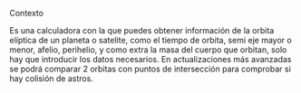 Contexto

Es una calculadora con la que puedes obtener información de la orbita elíptica de un planeta o satelite, como el tiempo de orbita, semi eje mayor o menor, afelio, perihelio, y como extra la masa del cuerpo que orbitan, solo hay que introducir los datos necesarios. En actualizaciones más avanzadas se podrá comparar 2 orbitas con puntos de intersección para comprobar si hay colisión de astros.
